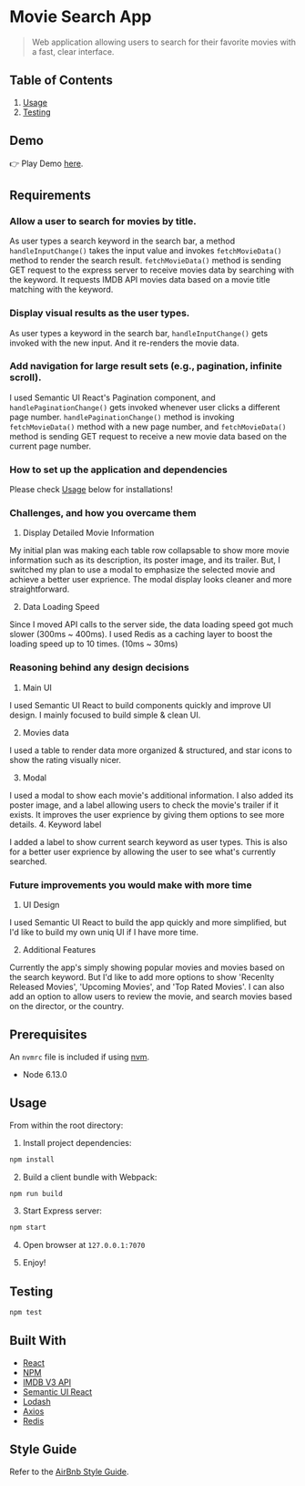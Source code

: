 # Movie Search App
> Web application allowing users to search for their favorite movies with a fast, clear interface. 

## Table of Contents

1. [Usage](#usage)
2. [Testing](#testing)

## Demo

👉 Play Demo <a href="https://mo-movie-finder.herokuapp.com/">here</a>.

## Requirements

### Allow a user to search for movies by title.

As user types a search keyword in the search bar, a method `handleInputChange()` takes the input value and invokes `fetchMovieData()` method to render the search result.
`fetchMovieData()` method is sending GET request to the express server to receive movies data by searching with the keyword. It requests IMDB API movies data based on a movie title matching with the keyword. 

### Display visual results as the user types.

As user types a keyword in the search bar, `handleInputChange()` gets invoked with the new input. And it re-renders the movie data.

### Add navigation for large result sets (e.g., pagination, infinite scroll).

I used Semantic UI React's Pagination component, and `handlePaginationChange()` gets invoked whenever user clicks a different page number. `handlePaginationChange()` method is invoking `fetchMovieData()` method with a new page number, and `fetchMovieData()` method is sending GET request to receive a new movie data based on the current page number.

### How to set up the application and dependencies

Please check [Usage](#usage) below for installations!

### Challenges, and how you overcame them

1. Display Detailed Movie Information

My initial plan was making each table row collapsable to show more movie information such as its description, its poster image, and its trailer. But, I switched my plan to use a modal to emphasize the selected movie and achieve a better user exprience. The modal display looks cleaner and more straightforward.   

2. Data Loading Speed

Since I moved API calls to the server side, the data loading speed got much slower (300ms ~ 400ms).
I used Redis as a caching layer to boost the loading speed up to 10 times. (10ms ~ 30ms) 

### Reasoning behind any design decisions

1. Main UI

I used Semantic UI React to build components quickly and improve UI design. I mainly focused to build simple & clean UI. 

2. Movies data

I used a table to render data more organized & structured, and star icons to show the rating visually nicer. 

3. Modal

I used a modal to show each movie's additional information. I also added its poster image, and a label allowing users to check the movie's trailer if it exists. It improves the user exprience by giving them options to see more details. 
4. Keyword label

I added a label to show current search keyword as user types. This is also for a better user exprience by allowing the user to see what's currently searched.

### Future improvements you would make with more time

1. UI Design

I used Semantic UI React to build the app quickly and more simplified, but I'd like to build my own uniq UI if I have more time.

2. Additional Features

Currently the app's simply showing popular movies and movies based on the search keyword. But I'd like to add more options to show 'Recenlty Released Movies', 'Upcoming Movies', and 'Top Rated Movies'. I can also add an option to allow users to review the movie, and search movies based on the director, or the country. 

## Prerequisites

An `nvmrc` file is included if using [nvm](https://github.com/creationix/nvm).

- Node 6.13.0

## Usage

From within the root directory:

1. Install project dependencies:

```sh
npm install
```

2. Build a client bundle with Webpack: 

```sh
npm run build 
```

3. Start Express server:

```sh
npm start 
```

4. Open browser at `127.0.0.1:7070` 

5. Enjoy!

## Testing

```sh
npm test
```

## Built With

* [React](https://reactjs.org/) 
* [NPM](https://www.npmjs.com/)
* [IMDB V3 API](https://developers.themoviedb.org/3/getting-started/introduction)
* [Semantic UI React](https://react.semantic-ui.com/introduction)
* [Lodash](https://lodash.com/)
* [Axios](https://github.com/axios/axios)
* [Redis](https://redis.io/)

## Style Guide

Refer to the [AirBnb Style Guide](https://github.com/airbnb/javascript).
